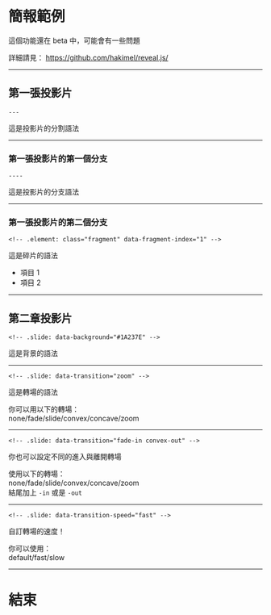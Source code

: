 簡報範例
===
這個功能還在 beta 中，可能會有一些問題

詳細請見：
https://github.com/hakimel/reveal.js/

---

## 第一張投影片

`---`

這是投影片的分割語法

----

### 第一張投影片的第一個分支

`----`

這是投影片的分支語法

----

### 第一張投影片的第二個分支

`<!-- .element: class="fragment" data-fragment-index="1" -->`

這是碎片的語法

- 項目 1<!-- .element: class="fragment" data-fragment-index="1" -->
- 項目 2<!-- .element: class="fragment" data-fragment-index="2" -->

---

## 第二章投影片

<!-- .slide: data-background="#1A237E" -->

`<!-- .slide: data-background="#1A237E" -->`

這是背景的語法

---

<!-- .slide: data-transition="zoom" -->

`<!-- .slide: data-transition="zoom" -->`

這是轉場的語法

你可以用以下的轉場：  
none/fade/slide/convex/concave/zoom

---

<!-- .slide: data-transition="fade-in convex-out" -->

`<!-- .slide: data-transition="fade-in convex-out" -->`

你也可以設定不同的進入與離開轉場

使用以下的轉場：  
none/fade/slide/convex/concave/zoom  
結尾加上 `-in` 或是 `-out`

---

<!-- .slide: data-transition-speed="fast" -->

`<!-- .slide: data-transition-speed="fast" -->`

自訂轉場的速度！

你可以使用：  
default/fast/slow

---

# 結束